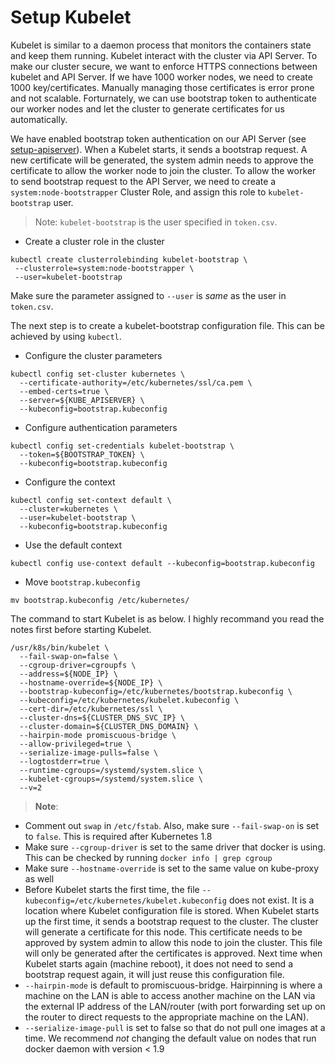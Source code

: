 # Setup Kubelet

Kubelet is similar to a daemon process that monitors the containers state and keep them running. Kubelet interact with the cluster via API Server. To make our cluster secure, we want to enforce HTTPS connections between kubelet and API Server. If we have 1000 worker nodes, we need to create 1000 key/certificates. Manually managing those certificates is error prone and not scalable. Forturnately, we can use bootstrap token to authenticate our worker nodes and let the cluster to generate certificates for us automatically.

We have enabled bootstrap token authentication on our API Server (see [setup-apiserver](../kube-apiserver/setup-kube-apiserver.md)). When a Kubelet starts, it sends a bootstrap request. A new certificate will be generated, the system admin needs to approve the certificate to allow the worker node to join the cluster. To allow the worker to send bootstrap request to the API Server, we need to create a `system:node-bootstrapper` Cluster Role, and assign this role to `kubelet-bootstrap` user.

> Note: `kubelet-bootstrap` is the user specified in `token.csv`. 

- Create a cluster role in the cluster
```shell
kubectl create clusterrolebinding kubelet-bootstrap \ 
 --clusterrole=system:node-bootstrapper \
 --user=kubelet-bootstrap
```
Make sure the parameter assigned to `--user` is *same* as the user in `token.csv`.

The next step is to create a kubelet-bootstrap configuration file. This can be achieved by using `kubectl`.
- Configure the cluster parameters
```shell
kubectl config set-cluster kubernetes \
  --certificate-authority=/etc/kubernetes/ssl/ca.pem \
  --embed-certs=true \
  --server=${KUBE_APISERVER} \
  --kubeconfig=bootstrap.kubeconfig
```

- Configure authentication parameters
```shell
kubectl config set-credentials kubelet-bootstrap \
  --token=${BOOTSTRAP_TOKEN} \
  --kubeconfig=bootstrap.kubeconfig
```

- Configure the context
```shell
kubectl config set-context default \
  --cluster=kubernetes \
  --user=kubelet-bootstrap \
  --kubeconfig=bootstrap.kubeconfig
```

- Use the default context
```shell
kubectl config use-context default --kubeconfig=bootstrap.kubeconfig
```
- Move `bootstrap.kubeconfig`
```shell
mv bootstrap.kubeconfig /etc/kubernetes/
```

The command to start Kubelet is as below. I highly recommand you read the notes first before starting Kubelet.
```shell
/usr/k8s/bin/kubelet \
  --fail-swap-on=false \
  --cgroup-driver=cgroupfs \
  --address=${NODE_IP} \
  --hostname-override=${NODE_IP} \
  --bootstrap-kubeconfig=/etc/kubernetes/bootstrap.kubeconfig \
  --kubeconfig=/etc/kubernetes/kubelet.kubeconfig \
  --cert-dir=/etc/kubernetes/ssl \
  --cluster-dns=${CLUSTER_DNS_SVC_IP} \
  --cluster-domain=${CLUSTER_DNS_DOMAIN} \
  --hairpin-mode promiscuous-bridge \
  --allow-privileged=true \
  --serialize-image-pulls=false \
  --logtostderr=true \
  --runtime-cgroups=/systemd/system.slice \
  --kubelet-cgroups=/systemd/system.slice \
  --v=2
```
> **Note**:  
  - Comment out `swap` in `/etc/fstab`. Also, make sure `--fail-swap-on` is set to `false`. This is required after Kubernetes 1.8
  - Make sure `--cgroup-driver` is set to the same driver that docker is using. This can be checked by running `docker info | grep cgroup`
  - Make sure `--hostname-override` is set to the same value on kube-proxy as well
  - Before Kubelet starts the first time, the file `--kubeconfig=/etc/kubernetes/kubelet.kubeconfig` does not exist. It is a location where Kubelet configuration file is stored. When Kubelet starts up the first time, it sends a bootstrap request to the cluster. The cluster will generate a certificate for this node. This certificate needs to be approved by system admin to allow this node to join the cluster. This file will only be generated after the certificates is approved. Next time when Kubelet starts again (machine reboot), it does not need to send a bootstrap request again, it will just reuse this configuration file.
  - `--hairpin-mode` is default to promiscuous-bridge. Hairpinning is where a machine on the LAN is able to access another machine on the LAN via the external IP address of the LAN/router (with port forwarding set up on the router to direct requests to the appropriate machine on the LAN).
  - `--serialize-image-pull` is set to false so that do not pull one images at a time. We recommend *not* changing the default value on nodes that run docker daemon with version < 1.9